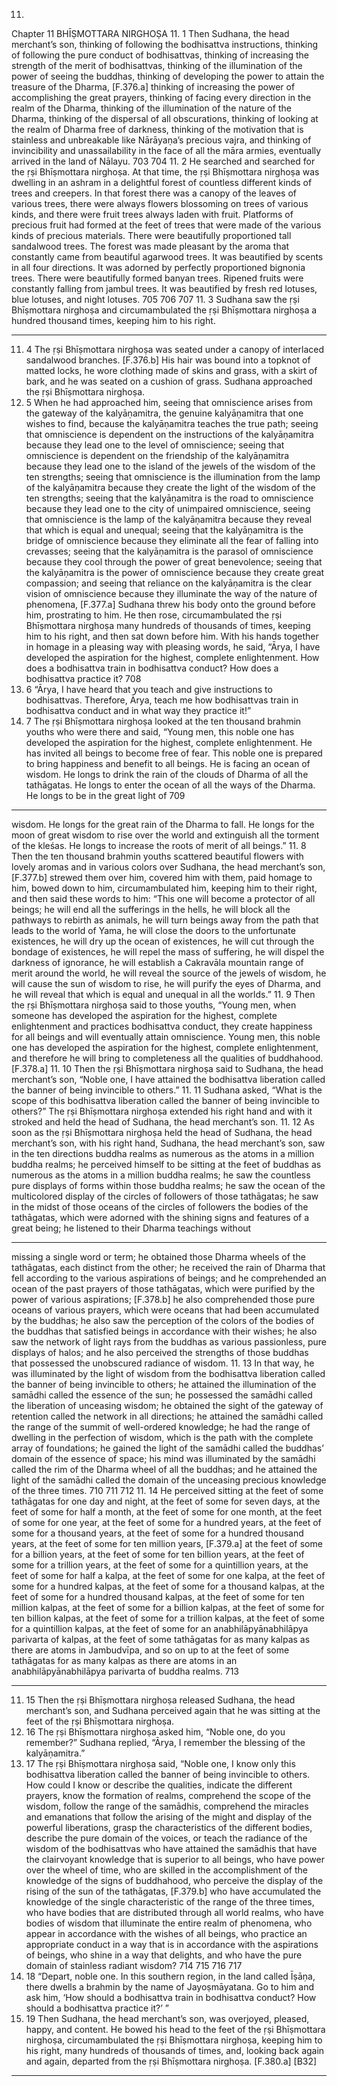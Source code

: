 11.
Chapter 11
BHĪṢMOTTARA NIRGHOṢA
11. 1
Then Sudhana, the head merchant’s son, thinking of following the
bodhisattva instructions, thinking of following the pure conduct of
bodhisattvas, thinking of increasing the strength of the merit of
bodhisattvas, thinking of the illumination of the power of seeing the
buddhas, thinking of developing the power to attain the treasure of the
Dharma, [F.376.a] thinking of increasing the power of accomplishing the
great prayers, thinking of facing every direction in the realm of the Dharma,
thinking of the illumination of the nature of the Dharma, thinking of the
dispersal of all obscurations, thinking of looking at the realm of Dharma free
of darkness, thinking of the motivation
 that is stainless and unbreakable
like Nārāyaṇa’s
 precious vajra, and thinking of invincibility and
unassailability in the face of all the māra armies, eventually arrived in the
land of Nālayu.
703
704
11. 2
He searched and searched for the ṛṣi Bhīṣmottara nirghoṣa. At that time,
the ṛṣi Bhīṣmottara nirghoṣa was dwelling in an ashram in a delightful forest
of countless different kinds of trees and creepers. In that forest there was a
canopy of the leaves of various trees, there were always flowers blossoming
on trees of various kinds, and there were fruit trees always laden with fruit.
Platforms of precious fruit had formed at the feet of trees that were made of
the 
various 
kinds 
of 
precious 
materials. 
There 
were 
beautifully
proportioned
 tall sandalwood trees. The forest was made pleasant by the
aroma that constantly came from beautiful agarwood trees. It was beautified
by scents in all four directions. It was adorned by perfectly proportioned
bignonia trees.
 There were beautifully formed banyan trees. Ripened fruits
were constantly falling from jambul trees. It was beautified by fresh red
lotuses, blue lotuses, and night lotuses.
705
706
707
11. 3
Sudhana saw the ṛṣi Bhīṣmottara nirghoṣa and circumambulated the ṛṣi
Bhīṣmottara nirghoṣa a hundred thousand times, keeping him to his right.


---

11. 4
The ṛṣi Bhīṣmottara nirghoṣa was seated under a canopy of interlaced
sandalwood branches. [F.376.b] His hair was bound into a topknot of matted
locks, he wore clothing made of skins and grass, with a skirt of bark, and he
was seated on a cushion of grass.
Sudhana approached the ṛṣi Bhīṣmottara nirghoṣa.
11. 5
When he had approached him, seeing that omniscience arises from the
gateway of the kalyāṇamitra, the genuine kalyāṇamitra that one wishes to
find, because the kalyāṇamitra teaches the true path; seeing that
omniscience is dependent on the instructions of the kalyāṇamitra because
they lead one to the level of omniscience; seeing that omniscience is
dependent on the friendship of the kalyāṇamitra because they lead one to
the island of the jewels of the wisdom of the ten strengths; seeing that
omniscience is the illumination from the lamp of the kalyāṇamitra because
they create the light of the wisdom of the ten strengths; seeing that the
kalyāṇamitra is the road to omniscience because they lead one to the city of
unimpaired omniscience, seeing that omniscience is the lamp of the
kalyāṇamitra because they reveal that which is equal and unequal; seeing
that the kalyāṇamitra is the bridge
 of omniscience because they eliminate
all the fear of falling into crevasses; seeing that the kalyāṇamitra is the
parasol of omniscience because they cool through the power of great
benevolence; seeing that the kalyāṇamitra is the power of omniscience
because they create great compassion; and seeing that reliance on the
kalyāṇamitra is the clear vision of omniscience because they illuminate the
way of the nature of phenomena, [F.377.a] Sudhana threw his body onto the
ground before him, prostrating to him. He then rose, circumambulated the ṛṣi
Bhīṣmottara nirghoṣa many hundreds of thousands of times, keeping him to
his right, and then sat down before him. With his hands together in homage
in a pleasing way with pleasing words, he said, “Ārya, I have developed the
aspiration for the highest, complete enlightenment. How does a bodhisattva
train in bodhisattva conduct? How does a bodhisattva practice it?
708
11. 6
“Ārya, I have heard that you teach and give instructions to bodhisattvas.
Therefore, Ārya, teach me how bodhisattvas train in bodhisattva conduct
and in what way they practice it!”
11. 7
The ṛṣi Bhīṣmottara nirghoṣa looked at the ten thousand brahmin
youths who were there and said, “Young men, this noble one has developed
the aspiration for the highest, complete enlightenment. He has invited all
beings to become free of fear. This noble one is prepared to bring happiness
and benefit to all beings. He is facing an ocean of wisdom. He longs to drink
the rain of the clouds of Dharma of all the tathāgatas. He longs to enter the
ocean of all the ways of the Dharma. He longs to be in the great light of
709


---

wisdom. He longs for the great rain of the Dharma to fall. He longs for the
moon of great wisdom to rise over the world and extinguish all the torment
of the kleśas. He longs to increase the roots of merit of all beings.”
11. 8
Then the ten thousand brahmin youths scattered beautiful flowers with
lovely aromas and in various colors over Sudhana, the head merchant’s son,
[F.377.b] strewed them over him, covered him with them, paid homage to
him, bowed down to him, circumambulated him, keeping him to their right,
and then said these words to him: “This one will become a protector of all
beings; he will end all the sufferings in the hells, he will block all the
pathways to rebirth as animals, he will turn beings away from the path that
leads to the world of Yama, he will close the doors to the unfortunate
existences, he will dry up the ocean of existences, he will cut through the
bondage of existences, he will repel the mass of suffering, he will dispel the
darkness of ignorance, he will establish a Cakravāla mountain range of merit
around the world, he will reveal the source of the jewels of wisdom, he will
cause the sun of wisdom to rise, he will purify the eyes of Dharma, and he
will reveal that which is equal and unequal in all the worlds.”
11. 9
Then the ṛṣi Bhīṣmottara nirghoṣa said to those youths, “Young men,
when someone has developed the aspiration for the highest, complete
enlightenment and practices bodhisattva conduct, they create happiness for
all beings and will eventually attain omniscience. Young men, this noble one
has developed the aspiration for the highest, complete enlightenment, and
therefore he will bring to completeness all the qualities of buddhahood.
[F.378.a]
11. 10
Then the ṛṣi Bhīṣmottara nirghoṣa said to Sudhana, the head merchant’s
son, “Noble one, I have attained the bodhisattva liberation called the banner of
being invincible to others.”
11. 11
Sudhana asked, “What is the scope of this bodhisattva liberation called the
banner of being invincible to others?”
The ṛṣi Bhīṣmottara nirghoṣa extended his right hand and with it stroked
and held the head of Sudhana, the head merchant’s son.
11. 12
As soon as the ṛṣi Bhīṣmottara nirghoṣa held the head of Sudhana, the
head merchant’s son, with his right hand, Sudhana, the head merchant’s
son, saw in the ten directions buddha realms as numerous as the atoms in a
million buddha realms; he perceived himself to be sitting at the feet of
buddhas as numerous as the atoms in a million buddha realms; he saw the
countless pure displays of forms within those buddha realms; he saw the
ocean of the multicolored display of the circles of followers of those
tathāgatas; he saw in the midst of those oceans of the circles of followers the
bodies of the tathāgatas, which were adorned with the shining signs and
features of a great being; he listened to their Dharma teachings without


---

missing a single word or term; he obtained those Dharma wheels of the
tathāgatas, each distinct from the other; he received the rain of Dharma that
fell according to the various aspirations of beings; and he comprehended an
ocean of the past prayers of those tathāgatas, which were purified by the
power of various aspirations; [F.378.b] he also comprehended those pure
oceans of various prayers, which were oceans that had been accumulated by
the buddhas; he also saw the perception of the colors of the bodies of the
buddhas that satisfied beings in accordance with their wishes; he also saw
the network of light rays from the buddhas as various passionless, pure
displays of halos; and he also perceived the strengths of those buddhas that
possessed the unobscured radiance of wisdom.
11. 13
In that way, he was illuminated by the light of wisdom from the
bodhisattva liberation called the banner of being invincible to others; he attained
the illumination of the samādhi called the essence of the sun; he possessed the
samādhi called the liberation of unceasing wisdom; he obtained the sight of the
gateway of retention called the network in all directions; he attained the
samādhi called the range of the summit of well-ordered knowledge;
 he had the
range of dwelling in the perfection of wisdom, which is the path
 with the
complete array of foundations; he gained the light of the samādhi called the
buddhas’ domain of the essence of space; his mind was illuminated by the samādhi
called the rim of the Dharma wheel of all the buddhas; and he attained the light of
the samādhi called the domain of the unceasing precious knowledge of the three
times.
710
711
712
11. 14
He perceived sitting at the feet of some tathāgatas for one day and night,
at the feet of some for seven days, at the feet of some for half a month, at the
feet of some for one month, at the feet of some for one year, at the feet of
some for a hundred years, at the feet of some for a thousand years, at the feet
of some for a hundred thousand years,
 at the feet of some for ten million
years, [F.379.a] at the feet of some for a billion years, at the feet of some for
ten billion years, at the feet of some for a trillion years, at the feet of some for
a quintillion years, at the feet of some for half a kalpa, at the feet of some for
one kalpa, at the feet of some for a hundred kalpas, at the feet of some for a
thousand kalpas, at the feet of some for a hundred thousand kalpas, at the
feet of some for ten million kalpas, at the feet of some for a billion kalpas, at
the feet of some for ten billion kalpas, at the feet of some for a trillion kalpas,
at the feet of some for a quintillion kalpas, at the feet of some for an
anabhilāpyānabhilāpya parivarta of kalpas, at the feet of some tathāgatas for as
many kalpas as there are atoms in Jambudvīpa, and so on up to at the feet of
some tathāgatas for as many kalpas as there are atoms in an
anabhilāpyānabhilāpya parivarta of buddha realms.
713


---

11. 15
Then the ṛṣi Bhīṣmottara nirghoṣa released Sudhana, the head merchant’s
son, and Sudhana perceived again that he was sitting at the feet of the ṛṣi
Bhīṣmottara nirghoṣa.
11. 16
The ṛṣi Bhīṣmottara nirghoṣa asked him, “Noble one, do you remember?”
Sudhana replied, “Ārya, I remember the blessing of the kalyāṇamitra.”
11. 17
The ṛṣi Bhīṣmottara nirghoṣa said, “Noble one, I know only this
bodhisattva liberation called the banner of being invincible to others. How could I
know or describe the qualities, indicate the different prayers, know the
formation of realms, comprehend the scope of the wisdom, follow the range
of the samādhis, comprehend the miracles and emanations that follow the
arising of the might and display of the powerful liberations, grasp the
characteristics of the different bodies, describe the pure domain of the
voices, or teach the radiance of the wisdom of the bodhisattvas who have
attained the samādhis that have the clairvoyant knowledge that is superior
to all beings, who have power over the wheel of time,
 who are skilled in
the accomplishment of the knowledge of the signs of buddhahood,
 who
perceive the display of the rising of the sun of the tathāgatas, [F.379.b] who
have accumulated the knowledge of the single characteristic of the range of
the three times,
 who have bodies that are distributed through all world
realms, who have bodies
 of wisdom that illuminate the entire realm of
phenomena, who appear in accordance with the wishes of all beings, who
practice an appropriate conduct in a way that is in accordance with the
aspirations of beings, who shine in a way that delights, and who have the
pure domain of stainless radiant wisdom?
714
715
716
717
11. 18
“Depart, noble one. In this southern region, in the land called Īṣāṇa, there
dwells a brahmin by the name of Jayoṣmāyatana. Go to him and ask him,
‘How should a bodhisattva train in bodhisattva conduct? How should a
bodhisattva practice it?’ ”
11. 19
Then Sudhana, the head merchant’s son, was overjoyed, pleased, happy,
and content. He bowed his head to the feet of the ṛṣi Bhīṣmottara nirghoṣa,
circumambulated the ṛṣi Bhīṣmottara nirghoṣa, keeping him to his right,
many hundreds of thousands of times, and, looking back again and again,
departed from the ṛṣi Bhīṣmottara nirghoṣa. [F.380.a] [B32]


---